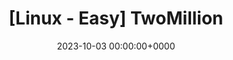 ---
title: "[Linux - Easy] TwoMillion"
description: TwoMillion solve
slug: htb_twomillion
date: 2023-10-03 00:00:00+0000
image: images/welcome_cover.jpg
translationKey: htb_twomillion
categories:
    - HackTheBox
tags:
    - Linux
    - Pentest
weight: 1       
---